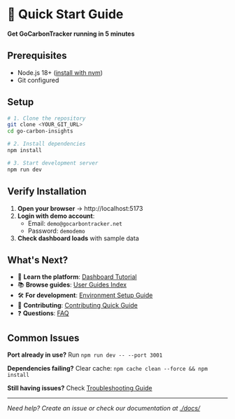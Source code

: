 # 🚀 Quick Start Guide

**Get GoCarbonTracker running in 5 minutes**

## Prerequisites

- Node.js 18+ ([install with nvm](https://github.com/nvm-sh/nvm#installing-and-updating))
- Git configured

## Setup

```bash
# 1. Clone the repository
git clone <YOUR_GIT_URL>
cd go-carbon-insights

# 2. Install dependencies
npm install

# 3. Start development server
npm run dev
```

## Verify Installation

1. **Open your browser** → http://localhost:5173
2. **Login with demo account**:
   - Email: `demo@gocarbontracker.net`
   - Password: `demodemo`
3. **Check dashboard loads** with sample data

## What's Next?

- 📖 **Learn the platform**: [Dashboard Tutorial](./user-guides/dashboard-tutorial.md)
- 📚 **Browse guides**: [User Guides Index](./user-guides/README.md)
- 🛠️ **For development**: [Environment Setup Guide](./ENVIRONMENT_SETUP.md)
- 🤝 **Contributing**: [Contributing Quick Guide](./CONTRIBUTING_QUICK.md)
- ❓ **Questions**: [FAQ](./FAQ.md)

## Common Issues

**Port already in use?** Run `npm run dev -- --port 3001`

**Dependencies failing?** Clear cache: `npm cache clean --force && npm install`

**Still having issues?** Check [Troubleshooting Guide](./TROUBLESHOOTING_GUIDE.md)

---
*Need help? Create an issue or check our documentation at [./docs/](./)*